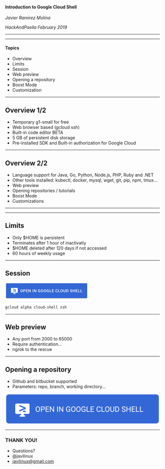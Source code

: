 #### Introduction to Google Cloud Shell

*Javier Ramirez Molina*

*HackAndPaella February 2019*

---
<!-- .slide: data-background="./paella.jpg" -->

---
#### Topics

- Overview
- Limits
- Session
- Web preview
- Opening a repository 
- Boost Mode
- Customization

---
## Overview 1/2

- Temporary g1-small for free
- Web browser based (gcloud ssh)
- Built-in code editor BETA
- 5 GB of persistent disk storage
- Pre-installed SDK and Built-in authorization for Google Cloud

---
## Overview 2/2

- Language support for Java, Go, Python, Node.js, PHP, Ruby and .NET
- Other tools installed: kubectl, docker, mysql, wget, git, pip, npm, tmux...
- Web preview
- Opening repositories / tutorials
- Boost Mode
- Customizations

---
<!-- .slide: data-background="./free.jpg" -->

---
## Limits

- Only $HOME is persistent
- Terminates after 1 hour of inactivatiy
- $HOME deleted after 120 days if not accessed
- 60 hours of weekly usage

---
## Session
[![Open in Cloud Shell](open-btn.png)](https://console.cloud.google.com/cloudshell/editor?&shellonly=true)

```bash
gcloud alpha cloud-shell ssh
```

---
## Web preview

- Any port from 2000 to 65000
- Require authentication... 
- ngrok to the rescue

---
## Opening a repository

- Github and bitbucket supported
- Parameters: repo, branch, working directory...

[![Open in Cloud Shell](open-btn.svg)](https://console.cloud.google.com/cloudshell/editor?cloudshell_git_repo=https%3A%2F%2Fgithub.com%2Fjavilinux%2Fconferences&cloudshell_working_dir=2019%2Fhackandpaella%2F&cloudshell_tutorial=tutorial.md)

---
### THANK YOU!

- Questions?
- @javilinux
- javilinux@gmail.com
